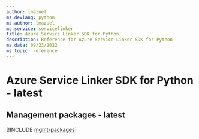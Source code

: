 ```yaml
---
author: lmazuel
ms.devlang: python
ms.author: lmazuel
ms.service: servicelinker
title: Azure Service Linker SDK for Python
description: Reference for Azure Service Linker SDK for Python
ms.data: 09/23/2022
ms.topic: reference
---
```

# Azure Service Linker SDK for Python - latest

## Management packages - latest
[!INCLUDE [mgmt-packages](service-linker-mgmt-index.md)]